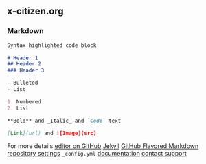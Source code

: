 ## x-citizen.org

### Markdown

```markdown
Syntax highlighted code block

# Header 1
## Header 2
### Header 3

- Bulleted
- List

1. Numbered
2. List

**Bold** and _Italic_ and `Code` text

[Link](url) and ![Image](src)
```

For more details
[editor on GitHub](https://github.com/x-citizen-foundation/x-citizen/edit/main/docs/index.md)
[Jekyll](https://jekyllrb.com/)
[GitHub Flavored Markdown](https://guides.github.com/features/mastering-markdown/)
[repository settings](https://github.com/x-citizen-foundation/x-citizen/settings)
`_config.yml` 
[documentation](https://docs.github.com/categories/github-pages-basics/)
[contact support](https://support.github.com/contact)
